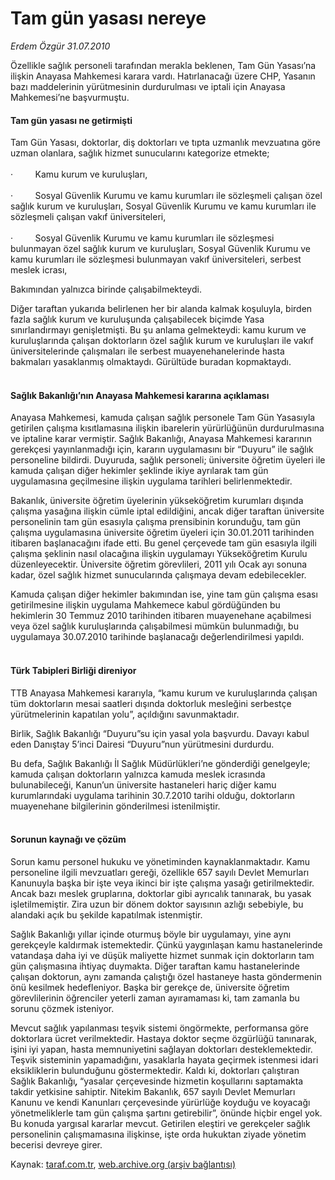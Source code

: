 # Tam gün yasası nereye

*Erdem Özgür 31.07.2010*

<div class="yazi"><p>Özellikle sağlık personeli tarafından merakla beklenen, Tam Gün Yasası’na ilişkin Anayasa Mahkemesi karara vardı. Hatırlanacağı üzere CHP, Yasanın bazı maddelerinin yürütmesinin durdurulması ve iptali için Anayasa Mahkemesi’ne başvurmuştu.</p>
<h4>Tam gün yasası ne getirmişti</h4>
<p>Tam Gün Yasası, doktorlar, diş doktorları ve tıpta uzmanlık mevzuatına göre uzman olanlara, sağlık hizmet sunucularını kategorize etmekte;<br/><br/>·         Kamu kurum ve kuruluşları,<br/><br/>·         Sosyal Güvenlik Kurumu ve kamu kurumları ile sözleşmeli çalışan özel sağlık kurum ve kuruluşları, Sosyal Güvenlik Kurumu ve kamu kurumları ile sözleşmeli çalışan vakıf üniversiteleri,<br/><br/>·         Sosyal Güvenlik Kurumu ve kamu kurumları ile sözleşmesi bulunmayan özel sağlık kurum ve kuruluşları, Sosyal Güvenlik Kurumu ve kamu kurumları ile sözleşmesi bulunmayan vakıf üniversiteleri, serbest meslek icrası,</p>
<p>Bakımından yalnızca birinde çalışabilmekteydi. </p>
<p>Diğer taraftan yukarıda belirlenen her bir alanda kalmak koşuluyla, birden fazla sağlık kurum ve kuruluşunda çalışabilecek biçimde Yasa sınırlandırmayı genişletmişti. Bu şu anlama gelmekteydi: kamu kurum ve kuruluşlarında çalışan doktorların özel sağlık kurum ve kuruluşları ile vakıf üniversitelerinde çalışmaları ile serbest muayenehanelerinde hasta bakmaları yasaklanmış olmaktaydı. Gürültüde buradan kopmaktaydı. </p>
<h4><br/>Sağlık Bakanlığı’nın Anayasa Mahkemesi kararına açıklaması</h4>
<p>Anayasa Mahkemesi, kamuda çalışan sağlık personele Tam Gün Yasasıyla getirilen çalışma kısıtlamasına ilişkin ibarelerin yürürlüğünün durdurulmasına ve iptaline karar vermiştir.<b> </b>Sağlık Bakanlığı, Anayasa Mahkemesi kararının gerekçesi yayınlanmadığı için, kararın uygulamasını bir “Duyuru” ile sağlık personeline bildirdi. Duyuruda, sağlık personeli; üniversite öğretim üyeleri ile kamuda çalışan diğer hekimler şeklinde ikiye ayrılarak tam gün uygulamasına geçilmesine ilişkin uygulama tarihleri belirlenmektedir.</p>
<p>Bakanlık, üniversite öğretim üyelerinin yükseköğretim kurumları dışında çalışma yasağına ilişkin cümle iptal edildiğini, ancak diğer taraftan üniversite personelinin tam gün esasıyla çalışma prensibinin korunduğu, tam gün çalışma uygulamasına üniversite öğretim üyeleri için 30.01.2011 tarihinden itibaren başlanacağını ifade etti. Bu genel çerçevede tam gün esasıyla ilgili çalışma şeklinin nasıl olacağına ilişkin uygulamayı Yükseköğretim Kurulu düzenleyecektir. Üniversite öğretim görevlileri, 2011 yılı Ocak ayı sonuna kadar, özel sağlık hizmet sunucularında çalışmaya devam edebilecekler.  </p>
<p>Kamuda çalışan diğer hekimler bakımından ise, yine tam gün çalışma esası getirilmesine ilişkin uygulama Mahkemece kabul gördüğünden bu hekimlerin 30 Temmuz 2010 tarihinden itibaren muayenehane açabilmesi veya özel sağlık kuruluşlarında çalışabilmesi mümkün bulunmadığı, bu uygulamaya 30.07.2010 tarihinde başlanacağı değerlendirilmesi yapıldı. </p>
<h4><br/>Türk Tabipleri Birliği direniyor</h4>
<p>TTB Anayasa Mahkemesi kararıyla, “kamu kurum ve kuruluşlarında çalışan tüm doktorların mesai saatleri dışında doktorluk mesleğini serbestçe yürütmelerinin kapatılan yolu”, açıldığını savunmaktadır.</p>
<p>Birlik, Sağlık Bakanlığı “Duyuru”su için yasal yola başvurdu. Davayı kabul eden Danıştay 5’inci Dairesi “Duyuru”nun yürütmesini durdurdu. </p>
<p>Bu defa, Sağlık Bakanlığı İl Sağlık Müdürlükleri’ne gönderdiği genelgeyle; kamuda çalışan doktorların yalnızca kamuda meslek icrasında bulunabileceği, Kanun’un üniversite hastaneleri hariç diğer kamu kurumlarındaki uygulama tarihinin 30.7.2010 tarihi olduğu, doktorların muayenehane bilgilerinin gönderilmesi istenilmiştir.</p>
<h4><br/>Sorunun kaynağı ve çözüm</h4>
<p>Sorun kamu personel hukuku ve yönetiminden kaynaklanmaktadır. Kamu personeline ilgili mevzuatları gereği, özellikle 657 sayılı Devlet Memurları Kanunuyla başka bir işte veya ikinci bir işte çalışma yasağı getirilmektedir. Ancak bazı meslek gruplarına, doktorlar gibi ayrıcalık tanınarak, bu yasak işletilmemiştir. Zira uzun bir dönem doktor sayısının azlığı sebebiyle, bu alandaki açık bu şekilde kapatılmak istenmiştir.</p>
<p>Sağlık Bakanlığı yıllar içinde oturmuş böyle bir uygulamayı, yine aynı gerekçeyle kaldırmak istemektedir. Çünkü yaygınlaşan kamu hastanelerinde vatandaşa daha iyi ve düşük maliyette hizmet sunmak için doktorların tam gün çalışmasına ihtiyaç duymakta. Diğer taraftan kamu hastanelerinde çalışan doktorun, aynı zamanda çalıştığı özel hastaneye hasta göndermenin önü kesilmek hedefleniyor. Başka bir gerekçe de, üniversite öğretim görevlilerinin öğrenciler yeterli zaman ayıramaması ki, tam zamanla bu sorunu çözmek isteniyor.</p>
<p>Mevcut sağlık yapılanması teşvik sistemi öngörmekte, performansa göre doktorlara ücret verilmektedir. Hastaya doktor seçme özgürlüğü tanınarak, işini iyi yapan, hasta memnuniyetini sağlayan doktorları desteklemektedir. Teşvik sisteminin yapamadığını, yasaklarla hayata geçirmek istenmesi idari eksikliklerin bulunduğunu göstermektedir. Kaldı ki, doktorları çalıştıran Sağlık Bakanlığı<b><i>, </i></b>“yasalar çerçevesinde hizmetin koşullarını saptamakta takdir yetkisine sahiptir. Nitekim Bakanlık, 657 sayılı Devlet Memurları Kanunu ve kendi Kanunları çerçevesinde yürürlüğe koyduğu ve koyacağı yönetmeliklerle tam gün çalışma şartını getirebilir”, önünde hiçbir engel yok. Bu konuda yargısal kararlar mevcut. Getirilen eleştiri ve gerekçeler sağlık personelinin çalışmamasına ilişkinse, işte orda hukuktan ziyade yönetim becerisi devreye girer.   </p>
</div>

Kaynak: [taraf.com.tr](http://www.taraf.com.tr:80/erdem-ozgur/makale-tam-gun-yasasi-nereye.htm), [web.archive.org (arşiv bağlantısı)](http://web.archive.org/web/20100803114837/http://www.taraf.com.tr:80/erdem-ozgur/makale-tam-gun-yasasi-nereye.htm)
